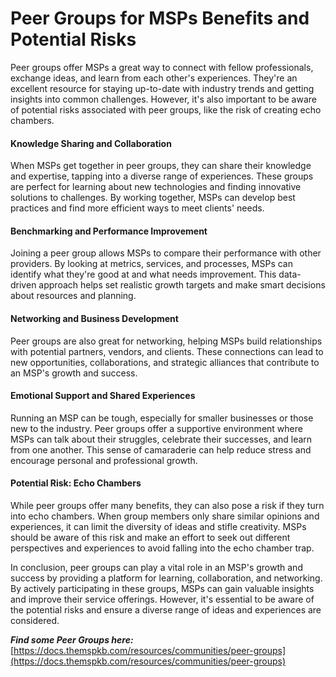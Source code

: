 # Peer Groups for MSPs Benefits and Potential Risks

Peer groups offer MSPs a great way to connect with fellow professionals, exchange ideas, and learn from each other's experiences. They're an excellent resource for staying up-to-date with industry trends and getting insights into common challenges. However, it's also important to be aware of potential risks associated with peer groups, like the risk of creating echo chambers.

#### Knowledge Sharing and Collaboration

When MSPs get together in peer groups, they can share their knowledge and expertise, tapping into a diverse range of experiences. These groups are perfect for learning about new technologies and finding innovative solutions to challenges. By working together, MSPs can develop best practices and find more efficient ways to meet clients' needs.

#### Benchmarking and Performance Improvement

Joining a peer group allows MSPs to compare their performance with other providers. By looking at metrics, services, and processes, MSPs can identify what they're good at and what needs improvement. This data-driven approach helps set realistic growth targets and make smart decisions about resources and planning.

#### Networking and Business Development

Peer groups are also great for networking, helping MSPs build relationships with potential partners, vendors, and clients. These connections can lead to new opportunities, collaborations, and strategic alliances that contribute to an MSP's growth and success.

#### Emotional Support and Shared Experiences

Running an MSP can be tough, especially for smaller businesses or those new to the industry. Peer groups offer a supportive environment where MSPs can talk about their struggles, celebrate their successes, and learn from one another. This sense of camaraderie can help reduce stress and encourage personal and professional growth.

#### Potential Risk: Echo Chambers

While peer groups offer many benefits, they can also pose a risk if they turn into echo chambers. When group members only share similar opinions and experiences, it can limit the diversity of ideas and stifle creativity. MSPs should be aware of this risk and make an effort to seek out different perspectives and experiences to avoid falling into the echo chamber trap.

In conclusion, peer groups can play a vital role in an MSP's growth and success by providing a platform for learning, collaboration, and networking. By actively participating in these groups, MSPs can gain valuable insights and improve their service offerings. However, it's essential to be aware of the potential risks and ensure a diverse range of ideas and experiences are considered.

***Find some Peer Groups here:*** [https://docs.themspkb.com/resources/communities/peer-groups](https://docs.themspkb.com/resources/communities/peer-groups)